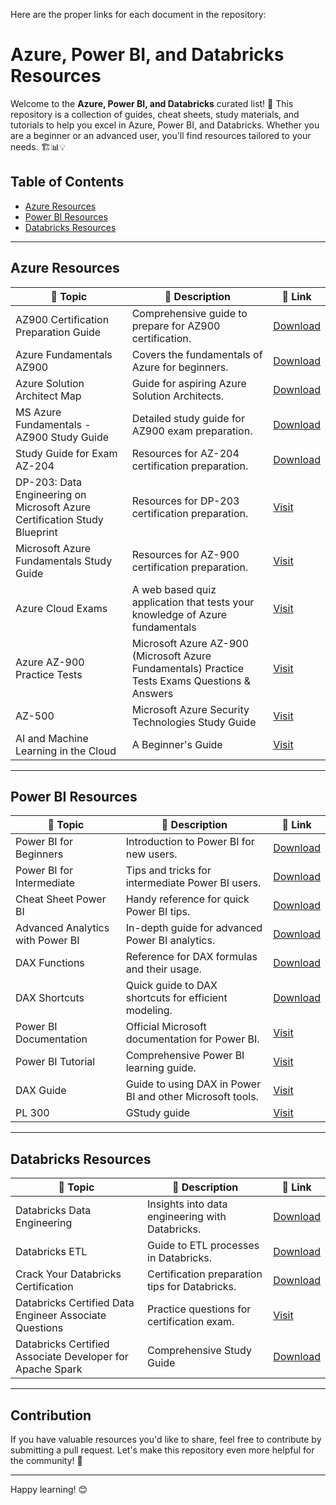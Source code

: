 Here are the proper links for each document in the repository:

# Azure, Power BI, and Databricks Resources

Welcome to the **Azure, Power BI, and Databricks** curated list! 🌟 This repository is a collection of guides, cheat sheets, study materials, and tutorials to help you excel in Azure, Power BI, and Databricks. Whether you are a beginner or an advanced user, you'll find resources tailored to your needs. 🏗️📊💡

## Table of Contents
- [Azure Resources](#azure-resources)
- [Power BI Resources](#power-bi-resources)
- [Databricks Resources](#databricks-resources)

---

## Azure Resources

| 📌 **Topic**                           | 📝 **Description**                                            | 🔗 **Link**                                   |
|----------------------------------------|--------------------------------------------------------------|----------------------------------------------|
| AZ900 Certification Preparation Guide  | Comprehensive guide to prepare for AZ900 certification.     | [Download](https://github.com/itsual/Azure-PowerBI-Databricks/blob/main/AZ900%20certification%20preparation%20guide.pdf) |
| Azure Fundamentals AZ900               | Covers the fundamentals of Azure for beginners.             | [Download](https://github.com/itsual/Azure-PowerBI-Databricks/blob/main/Azure%20Fundamentals%20AZ900.pdf) |
| Azure Solution Architect Map           | Guide for aspiring Azure Solution Architects.               | [Download](https://github.com/itsual/Azure-PowerBI-Databricks/blob/main/Azure_Solution_Architect_Map_1659337290.pdf) |
| MS Azure Fundamentals - AZ900 Study Guide | Detailed study guide for AZ900 exam preparation.          | [Download](https://github.com/itsual/Azure-PowerBI-Databricks/blob/main/MS%20Azure%20Fundamendals%20-%20AZ-900%20Study%20Guide.pdf) |
| Study Guide for Exam AZ-204            | Resources for AZ-204 certification preparation.             | [Download](https://github.com/itsual/Azure-PowerBI-Databricks/blob/main/Study%20guide%20for%20Exam%20AZ-204.pdf) |
| DP-203: Data Engineering on Microsoft Azure Certification Study Blueprint            | Resources for DP-203 certification preparation.             | [Visit](https://github.com/timothywarner/dp203) |
| Microsoft Azure Fundamentals Study Guide         | Resources for AZ-900 certification preparation.             | [Visit](https://github.com/AzureMentor/Azure-AZ-900-Study-Guide) |
| Azure Cloud Exams            | A web based quiz application that tests your knowledge of Azure fundamentals             | [Visit](https://github.com/eduardconstantin/azure-cloud-exams) |
| Azure AZ-900 Practice Tests         | Microsoft Azure AZ-900 (Microsoft Azure Fundamentals) Practice Tests Exams Questions & Answers           | [Visit](https://github.com/Ditectrev/Microsoft-Azure-AZ-900-Microsoft-Azure-Fundamentals-Practice-Tests-Exams-Questions-Answers) |
| AZ-500       | Microsoft Azure Security Technologies Study Guide           | [Visit](https://github.com/AzureMentor/Azure-AZ-500-Study-Guide) |
| AI and Machine Learning in the Cloud      | A Beginner's Guide           | [Visit](https://github.com/AzureMentor/Azure-AZ-500-Study-Guide) |

---

## Power BI Resources

| 📌 **Topic**                           | 📝 **Description**                                            | 🔗 **Link**                                   |
|----------------------------------------|--------------------------------------------------------------|----------------------------------------------|
| Power BI for Beginners                 | Introduction to Power BI for new users.                     | [Download](https://github.com/itsual/Azure-PowerBI-Databricks/blob/main/Power%20BI%20for%20Beginners.pdf) |
| Power BI for Intermediate              | Tips and tricks for intermediate Power BI users.            | [Download](https://github.com/itsual/Azure-PowerBI-Databricks/blob/main/Power%20BI%20For%20Intermediate.pdf) |
| Cheat Sheet Power BI                   | Handy reference for quick Power BI tips.                    | [Download](https://github.com/itsual/Azure-PowerBI-Databricks/blob/main/2%20CheatSheet%20PowerBI.pdf) |
| Advanced Analytics with Power BI       | In-depth guide for advanced Power BI analytics.             | [Download](https://github.com/itsual/Azure-PowerBI-Databricks/blob/main/Advanced%20Analytics%20with%20Power%20BI.pdf) |
| DAX Functions                          | Reference for DAX formulas and their usage.                 | [Download](https://github.com/itsual/Azure-PowerBI-Databricks/blob/main/DAX%20Functions.pdf) |
| DAX Shortcuts                          | Quick guide to DAX shortcuts for efficient modeling.         | [Download](https://github.com/itsual/Azure-PowerBI-Databricks/blob/main/DAX%20Shortcuts.pdf) |
| Power BI Documentation                 | Official Microsoft documentation for Power BI.              | [Visit](https://learn.microsoft.com/en-us/power-bi/) |
| Power BI Tutorial                      | Comprehensive Power BI learning guide.                      | [Visit](https://github.com/Shivampatil412/Power-BI/tree/main) |
| DAX Guide                              | Guide to using DAX in Power BI and other Microsoft tools.    | [Visit](https://dax.guide/) |
| PL 300                             | GStudy guide  | [Visit](https://github.com/tajpouria/ai-ml-cloud-beginners-guide) |

---

## Databricks Resources

| 📌 **Topic**                           | 📝 **Description**                                            | 🔗 **Link**                                   |
|----------------------------------------|--------------------------------------------------------------|----------------------------------------------|
| Databricks Data Engineering            | Insights into data engineering with Databricks.             | [Download](https://github.com/itsual/Azure-PowerBI-Databricks/blob/main/Databricks%20Data%20Engineering.pdf) |
| Databricks ETL                         | Guide to ETL processes in Databricks.                       | [Download](https://github.com/itsual/Azure-PowerBI-Databricks/blob/main/Databricks%20ETL.pdf) |
| Crack Your Databricks Certification    | Certification preparation tips for Databricks.              | [Download](https://github.com/itsual/Azure-PowerBI-Databricks/blob/main/Crack_your_Databricks_Certification_1737520188.pdf) |
| Databricks Certified Data Engineer Associate Questions | Practice questions for certification exam.         | [Visit](https://github.com/Amrit-Hub/Databricks-Certified-Data-Engineer-Associate-Questions) |
| Databricks Certified Associate Developer for Apache Spark | Comprehensive Study Guide         | [Download](https://github.com/itsual/Azure-PowerBI-Databricks/blob/main/Spark%20certification%20exam%20Study%20Guide.html) |
---

## Contribution

If you have valuable resources you'd like to share, feel free to contribute by submitting a pull request. Let's make this repository even more helpful for the community! 🚀

---

Happy learning! 😊

